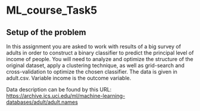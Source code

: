 # ML_course_Task5

## Setup of the problem

In this assignment you are asked to work with results of a big survey of adults in order to construct a binary classifier to predict the principal level of income of people. You will need to analyze and optimize the structure of the original dataset, apply a clustering technique, as well as grid-search and cross-validation to optimize the chosen classifier.
The data is given in adult.csv. Variable income is the outcome variable.

Data description can be found by this URL: https://archive.ics.uci.edu/ml/machine-learning-databases/adult/adult.names
